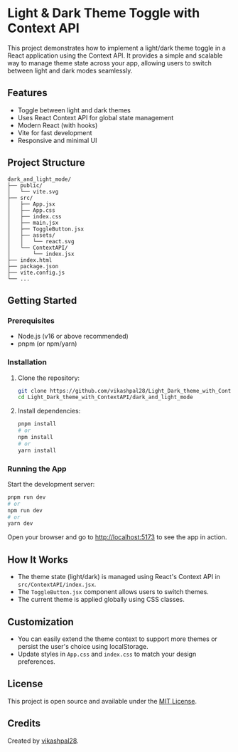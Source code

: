 # Light & Dark Theme Toggle with Context API

This project demonstrates how to implement a light/dark theme toggle in a React application using the Context API. It provides a simple and scalable way to manage theme state across your app, allowing users to switch between light and dark modes seamlessly.

## Features

- Toggle between light and dark themes
- Uses React Context API for global state management
- Modern React (with hooks)
- Vite for fast development
- Responsive and minimal UI

## Project Structure

```
dark_and_light_mode/
├── public/
│   └── vite.svg
├── src/
│   ├── App.jsx
│   ├── App.css
│   ├── index.css
│   ├── main.jsx
│   ├── ToggleButton.jsx
│   ├── assets/
│   │   └── react.svg
│   └── ContextAPI/
│       └── index.jsx
├── index.html
├── package.json
├── vite.config.js
└── ...
```

## Getting Started

### Prerequisites

- Node.js (v16 or above recommended)
- pnpm (or npm/yarn)

### Installation

1. Clone the repository:
	```bash
	git clone https://github.com/vikashpal28/Light_Dark_theme_with_ContextAPI.git
	cd Light_Dark_theme_with_ContextAPI/dark_and_light_mode
	```
2. Install dependencies:
	```bash
	pnpm install
	# or
	npm install
	# or
	yarn install
	```

### Running the App

Start the development server:

```bash
pnpm run dev
# or
npm run dev
# or
yarn dev
```

Open your browser and go to [http://localhost:5173](http://localhost:5173) to see the app in action.

## How It Works

- The theme state (light/dark) is managed using React's Context API in `src/ContextAPI/index.jsx`.
- The `ToggleButton.jsx` component allows users to switch themes.
- The current theme is applied globally using CSS classes.

## Customization

- You can easily extend the theme context to support more themes or persist the user's choice using localStorage.
- Update styles in `App.css` and `index.css` to match your design preferences.

## License

This project is open source and available under the [MIT License](LICENSE).

## Credits

Created by [vikashpal28](https://github.com/vikashpal28).